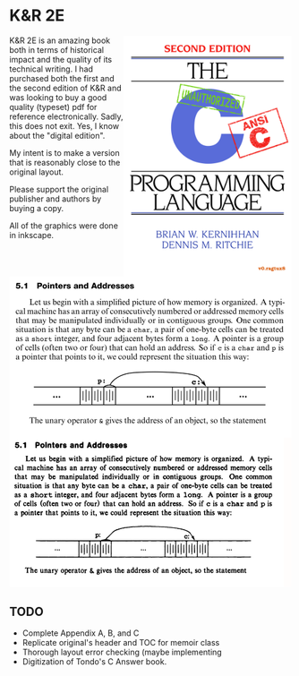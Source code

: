 K&R 2E
=====

<img src="./ReplicaCoverFinal.png"
 	alt="hmmmmmmmmm" align="right" width=300/>

K&R 2E is an amazing book both in terms of historical impact and the quality of its technical writing.
I had purchased both the first and the second edition of K&R and was looking to buy a good quality (typeset) 
pdf for reference electronically. Sadly, this does not exit. Yes, I know about the "digital edition".

My intent is to make a version that is reasonably close to the original layout.

Please support the original publisher and authors by buying a copy.

All of the graphics were done in inkscape.

<img src="./51QualitySample.png"
 	width=600/>

TODO
-------
* Complete Appendix A, B, and C
* Replicate original's header and TOC for memoir class
* Thorough layout error checking (maybe implementing 
* Digitization of Tondo's C Answer book.
